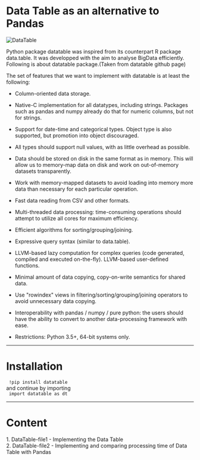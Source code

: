 <h1>Data Table as an alternative to Pandas</h1>

![DataTable](https://datatable.readthedocs.io/en/latest/_static/py_datatable_logo.png)

Python package datatable was inspired from its counterpart R package data.table. It was developped with the aim to analyse BigData efficiently. Following is about datatable package.(Taken from datatable github page)

The set of features that we want to implement with datatable is at least the following:

- Column-oriented data storage.

- Native-C implementation for all datatypes, including strings. Packages such as pandas and numpy already do that for numeric columns, but not for strings.

- Support for date-time and categorical types. Object type is also supported, but promotion into object discouraged.

- All types should support null values, with as little overhead as possible.

- Data should be stored on disk in the same format as in memory. This will allow us to memory-map data on disk and work on out-of-memory datasets transparently.

- Work with memory-mapped datasets to avoid loading into memory more data than necessary for each particular operation.

- Fast data reading from CSV and other formats.

- Multi-threaded data processing: time-consuming operations should attempt to utilize all cores for maximum efficiency.

- Efficient algorithms for sorting/grouping/joining.

- Expressive query syntax (similar to data.table).

- LLVM-based lazy computation for complex queries (code generated, compiled and executed on-the-fly).
LLVM-based user-defined functions.

- Minimal amount of data copying, copy-on-write semantics for shared data.

- Use "rowindex" views in filtering/sorting/grouping/joining operators to avoid unnecessary data copying.

- Interoperability with pandas / numpy / pure python: the users should have the ability to convert to another data-processing framework with ease.

- Restrictions: Python 3.5+, 64-bit systems only.

<hr>

<h1>Installation</h1>
<code> !pip install datatable </code>
<br />
and continue by importing 
<br />
<code> import datatable as dt </code>

<hr>

<h1>Content</h1>
1. DataTable-file1
- Implementing the Data Table
<br />
2. DataTable-file2
- Implementing and comparing processing time of Data Table with Pandas
